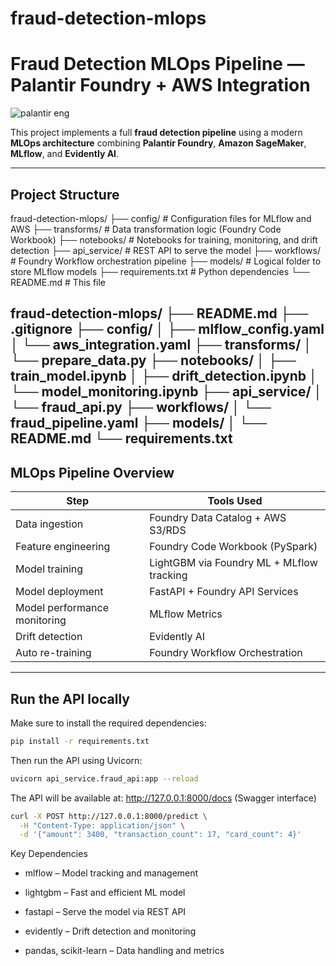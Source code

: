 # fraud-detection-mlops

# Fraud Detection MLOps Pipeline — Palantir Foundry + AWS Integration

![palantir eng](https://github.com/user-attachments/assets/470b9a7c-da6f-49a2-a6cc-a352dba929c8)

This project implements a full **fraud detection pipeline** using a modern **MLOps architecture** combining **Palantir Foundry**, **Amazon SageMaker**, **MLflow**, and **Evidently AI**.

---

## Project Structure

fraud-detection-mlops/ 
├── config/ # Configuration files for MLflow and AWS 
├── transforms/ # Data transformation logic (Foundry Code Workbook) 
├── notebooks/ # Notebooks for training, monitoring, and drift detection 
├── api_service/ # REST API to serve the model 
├── workflows/ # Foundry Workflow orchestration pipeline 
├── models/ # Logical folder to store MLflow models 
├── requirements.txt # Python dependencies 
└── README.md # This file

fraud-detection-mlops/
├── README.md
├── .gitignore
├── config/
│   ├── mlflow_config.yaml
│   └── aws_integration.yaml
├── transforms/
│   └── prepare_data.py
├── notebooks/
│   ├── train_model.ipynb
│   ├── drift_detection.ipynb
│   └── model_monitoring.ipynb
├── api_service/
│   └── fraud_api.py
├── workflows/
│   └── fraud_pipeline.yaml
├── models/
│   └── README.md
└── requirements.txt
---

## MLOps Pipeline Overview

| Step                          | Tools Used                                       |
|------------------------------|--------------------------------------------------|
| Data ingestion               | Foundry Data Catalog + AWS S3/RDS                |
| Feature engineering          | Foundry Code Workbook (PySpark)                  |
| Model training               | LightGBM via Foundry ML + MLflow tracking        |
| Model deployment             | FastAPI + Foundry API Services                   |
| Model performance monitoring | MLflow Metrics                                   |
| Drift detection              | Evidently AI                                     |
| Auto re-training             | Foundry Workflow Orchestration                   |

---

## Run the API locally

Make sure to install the required dependencies:

```bash
pip install -r requirements.txt
```

Then run the API using Uvicorn:

```bash
uvicorn api_service.fraud_api:app --reload
```

The API will be available at:
http://127.0.0.1:8000/docs (Swagger interface)

```bash
curl -X POST http://127.0.0.1:8000/predict \
  -H "Content-Type: application/json" \
  -d '{"amount": 3400, "transaction_count": 17, "card_count": 4}'
```

Key Dependencies
- mlflow – Model tracking and management

- lightgbm – Fast and efficient ML model

- fastapi – Serve the model via REST API

- evidently – Drift detection and monitoring

- pandas, scikit-learn – Data handling and metrics
